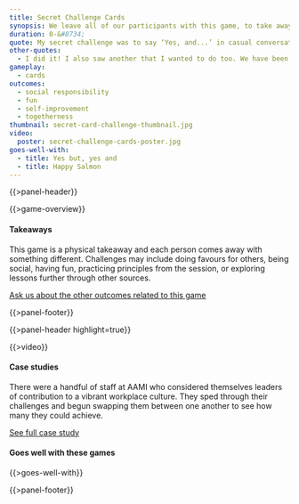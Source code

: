 ```yaml
---
title: Secret Challenge Cards
synopsis: We leave all of our participants with this game, to take away and play in their own time. Take the spirit of the session back to your desk. Achieve a secret challenge in your own time and share the challenge with others.
duration: 0-&#8734;
quote: My secret challenge was to say ‘Yes, and...’ in casual conversation. I have smashed this a few times already.
other-quotes:
  - I did it! I also saw another that I wanted to do too. We have been swapping cards.
gameplay: 
  - cards
outcomes:
  - social responsibility
  - fun
  - self-improvement
  - togetherness
thumbnail: secret-card-challenge-thumbnail.jpg
video:
  poster: secret-challenge-cards-poster.jpg
goes-well-with:
  - title: Yes but, yes and
  - title: Happy Salmon
---
```

{{>panel-header}}

{{>game-overview}}

#### Takeaways

This game is a physical takeaway and each person comes away with something different.
Challenges may include doing favours for others, being social, having fun, practicing principles
from the session, or exploring lessons further through other sources.

[Ask us about the other outcomes related to this game](#)

{{>panel-footer}}

{{>panel-header highlight=true}}

{{>video}}

#### Case studies

There were a handful of staff at AAMI who considered themselves leaders of contribution to a
vibrant workplace culture. They sped through their challenges and begun swapping them
between one another to see how many they could achieve.

[See full case study](#)

#### Goes well with these games

{{>goes-well-with}}

{{>panel-footer}}
